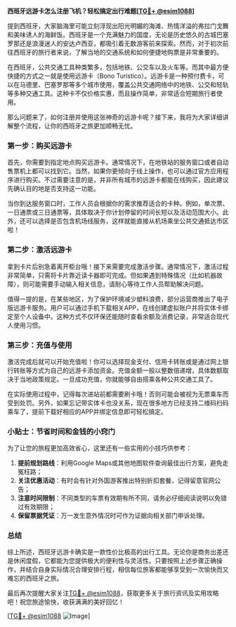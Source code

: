 **西班牙远游卡怎么注册飞机？轻松搞定出行难题[[TG💪+ @esim1088](https://t.me/s/esim1088)]**

提到西班牙，大家脑海里可能立刻浮现出阳光明媚的海滩、热情洋溢的弗拉门戈舞和美味诱人的海鲜饭。西班牙是一个充满魅力的国度，无论是历史悠久的古城巴塞罗那还是浪漫迷人的安达卢西亚，都吸引着无数游客前来探索。然而，对于初次前往西班牙的旅行者来说，了解当地的交通系统和如何便捷地购票是非常重要的。

在西班牙，公共交通工具种类繁多，包括地铁、公交车以及火车等。而其中最方便快捷的方式之一就是使用远游卡（Bono Turístico）。远游卡是一种预付费卡，可以在马德里、巴塞罗那等多个城市使用，覆盖公共交通网络中的地铁、公交和轻轨等多种交通工具。这种卡不仅价格实惠，而且操作简单，非常适合短期旅行者使用。

那么问题来了，如何注册并使用这张神奇的远游卡呢？接下来，我将为大家详细讲解整个流程，让你的西班牙之旅更加顺畅无忧。

### 第一步：购买远游卡

首先，你需要到指定地点购买远游卡。通常情况下，在地铁站的服务窗口或者自动售票机上都可以找到它。当然，如果你更倾向于线上操作，也可以通过官方应用程序进行购买。不过需要注意的是，并非所有城市的远游卡都能在线购买，因此建议先确认目的地是否支持这一功能。

当你到达服务窗口时，工作人员会根据你的需求推荐适合的卡种。例如，单次票、一日通票或三日通票等，具体取决于你计划停留的时间长短以及活动范围大小。此外，还可以选择是否包含机场线服务，这样就能直接从机场乘坐公共交通抵达市区啦！

### 第二步：激活远游卡

拿到卡片后别急着离开柜台哦！接下来需要完成激活步骤。通常情况下，激活过程非常简单，只需将卡片靠近读卡器即可完成。但如果遇到特殊情况（比如机器故障），则可能需要手动输入相关信息，请耐心等待工作人员帮助解决问题。

值得一提的是，在某些地区，为了保护环境减少塑料浪费，部分运营商推出了电子版远游卡服务。用户可以通过手机下载相关APP，在线创建虚拟账户并将实体卡绑定至个人设备中。这种方式不仅环保还能随时查看余额及消费记录，非常适合现代人使用习惯。

### 第三步：充值与使用

激活完成后就可以开始充值啦！你可以选择现金支付、信用卡转账或是通过网上银行转账等方式为自己的远游卡添加资金。充值金额一般以整数倍递增，具体数额取决于当地政策规定。一旦成功充值，你就能够自由搭乘各种公共交通工具了。

在实际使用过程中，记得每次进站前都需要刷卡哦！否则可能会被视为无票乘车而受到处罚。另外，如果忘记带实体卡也没关系，现在很多地方已经支持二维码扫码乘车了，提前下载好相应的APP并绑定信息即可轻松搞定。

### 小贴士：节省时间和金钱的小窍门

为了让您的旅程更加高效省心，这里还有一些实用的小技巧供参考：

1. **提前规划路线**：利用Google Maps或其他地图软件查询最佳出行方案，避免走冤枉路；
2. **关注优惠活动**：有时会有针对外国游客推出特别折扣套餐，记得留意官网公告；
3. **注意时间限制**：不同类型的车票有效期有所不同，请务必仔细阅读说明以免错过有效期限；
4. **保留票据凭证**：万一发生意外情况时可作为证据向相关部门申诉处理。

### 总结

综上所述，西班牙远游卡确实是一款性价比极高的出行工具。无论你是商务出差还是休闲度假，它都能为您提供极大的便利性与灵活性。只要按照上述步骤正确操作，并结合自身实际情况合理安排行程，相信每位旅客都能够享受到一次愉快而又难忘的西班牙之旅。

最后再次提醒大家关注[TG💪+ @esim1088](https://t.me/s/esim1088)，获取更多关于旅行资讯及实用攻略吧！祝您旅途愉快，收获满满的美好回忆！

[[TG💪+ @esim1088](https://t.me/s/esim1088) ![Image](https://i.postimg.cc/4NQfJmqS/Snipaste-2025-05-13-00-14-12.png)]